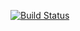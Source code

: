 [![Build Status](https://dev.azure.com/ebizlatindev/AgileProject/_apis/build/status%2Fjulioraulcarranzaruiz.learningapp?branchName=master)](https://dev.azure.com/ebizlatindev/AgileProject/_build/latest?definitionId=36&branchName=master)
